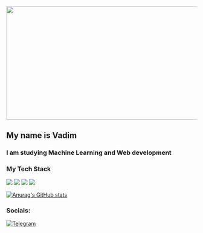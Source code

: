 <div align="center">
  <img src="https://media.giphy.com/media/CVtNe84hhYF9u/giphy.gif" width="600" height="300"/>
</div>

## My name is Vadim
### I am studying Machine Learning and Web development
### My Tech Stack
<img src="https://img.shields.io/badge/Python-191970?style=for-the-badge&logo=Python&logoColor=yellow"/> <img src="https://img.shields.io/badge/html-orange?style=for-the-badge&logo=HTML5&logoColor=white"/> <img src="https://img.shields.io/badge/Css-blue?style=for-the-badge&logo=CSS3&logoColor=white"/>
<img src="https://img.shields.io/badge/JavaScript-black?style=for-the-badge&logo=JavaScript&logoColor=yellow"/>

[![Anurag's GitHub stats](https://github-readme-stats.vercel.app/api?username=Saantej)](https://github.com/anuraghazra/github-readme-stats)
### Socials:
[![Telegram](https://img.shields.io/badge/-Telegram-42AAFF?style=for-the-badge&logo=telegram&logoColor=black)](https://t.me/santejka)

